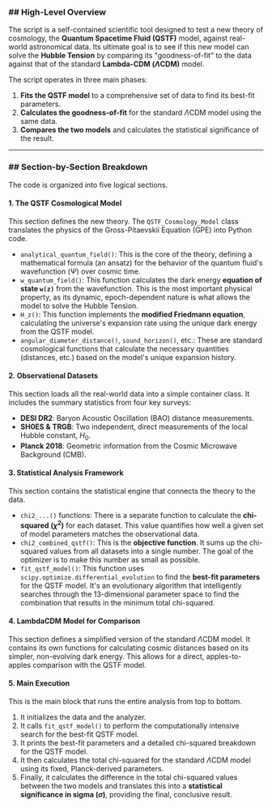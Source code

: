 ### ## High-Level Overview

The script is a self-contained scientific tool designed to test a new theory of cosmology, the **Quantum Spacetime Fluid (QSTF)** model, against real-world astronomical data. Its ultimate goal is to see if this new model can solve the **Hubble Tension** by comparing its "goodness-of-fit" to the data against that of the standard **Lambda-CDM ($\Lambda$CDM)** model.

The script operates in three main phases:
1.  **Fits the QSTF model** to a comprehensive set of data to find its best-fit parameters.
2.  **Calculates the goodness-of-fit** for the standard $\Lambda$CDM model using the same data.
3.  **Compares the two models** and calculates the statistical significance of the result.

***
### ## Section-by-Section Breakdown

The code is organized into five logical sections.

#### **1. The QSTF Cosmological Model**
This section defines the new theory. The `QSTF_Cosmology_Model` class translates the physics of the Gross-Pitaevskii Equation (GPE) into Python code.
* `analytical_quantum_field()`: This is the core of the theory, defining a mathematical formula (an ansatz) for the behavior of the quantum fluid's wavefunction ($\Psi$) over cosmic time.
* `w_quantum_field()`: This function calculates the dark energy **equation of state `w(z)`** from the wavefunction. This is the most important physical property, as its dynamic, epoch-dependent nature is what allows the model to solve the Hubble Tension.
* `H_z()`: This function implements the **modified Friedmann equation**, calculating the universe's expansion rate using the unique dark energy from the QSTF model.
* `angular_diameter_distance()`, `sound_horizon()`, etc.: These are standard cosmological functions that calculate the necessary quantities (distances, etc.) based on the model's unique expansion history.

#### **2. Observational Datasets**
This section loads all the real-world data into a simple container class. It includes the summary statistics from four key surveys:
* **DESI DR2**: Baryon Acoustic Oscillation (BAO) distance measurements.
* **SH0ES & TRGB**: Two independent, direct measurements of the local Hubble constant, $H_0$.
* **Planck 2018**: Geometric information from the Cosmic Microwave Background (CMB).

#### **3. Statistical Analysis Framework**
This section contains the statistical engine that connects the theory to the data.
* `chi2_...()` functions: There is a separate function to calculate the **chi-squared ($\chi^2$)** for each dataset. This value quantifies how well a given set of model parameters matches the observational data.
* `chi2_combined_qstf()`: This is the **objective function**. It sums up the chi-squared values from all datasets into a single number. The goal of the optimizer is to make this number as small as possible.
* `fit_qstf_model()`: This function uses `scipy.optimize.differential_evolution` to find the **best-fit parameters** for the QSTF model. It's an evolutionary algorithm that intelligently searches through the 13-dimensional parameter space to find the combination that results in the minimum total chi-squared.

#### **4. LambdaCDM Model for Comparison**
This section defines a simplified version of the standard $\Lambda$CDM model. It contains its own functions for calculating cosmic distances based on its simpler, non-evolving dark energy. This allows for a direct, apples-to-apples comparison with the QSTF model.

#### **5. Main Execution**
This is the main block that runs the entire analysis from top to bottom.
1.  It initializes the data and the analyzer.
2.  It calls `fit_qstf_model()` to perform the computationally intensive search for the best-fit QSTF model.
3.  It prints the best-fit parameters and a detailed chi-squared breakdown for the QSTF model.
4.  It then calculates the total chi-squared for the standard $\Lambda$CDM model using its fixed, Planck-derived parameters.
5.  Finally, it calculates the difference in the total chi-squared values between the two models and translates this into a **statistical significance in sigma ($\sigma$)**, providing the final, conclusive result.
